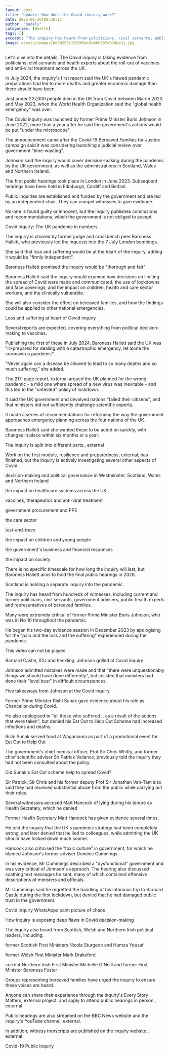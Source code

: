 ```yaml
---
layout: post
title: "Update: How does the Covid inquiry work?"
date: 2025-01-16T09:58:17
author: "badely"
categories: [Health]
tags: []
excerpt: "The inquiry has heard from politicians, civil servants, public health experts and bereaved families."
image: assets/images/8e50253c159269ec8e660287db74ee31.jpg
---
```


Let's dive into the details: The Covid inquiry is taking evidence from politicians, civil servants and health experts about the roll-out of vaccines and anti-viral treatment across the UK.

In July 2024, the inquiry's first report said the UK's flawed pandemic preparations had led to more deaths and greater economic damage than there should have been.

Just under 227,000 people died in the UK from Covid between March 2020 and May 2023, when the World Health Organization said the "global health emergency" was over.

The Covid inquiry was launched by former Prime Minister Boris Johnson in June 2022, more than a year after he said the government's actions would be put "under the microscope".

The announcement came after the Covid-19 Bereaved Families for Justice campaign said it was considering launching a judicial review over government "time-wasting". 

Johnson said the inquiry would cover decision-making during the pandemic by the UK government, as well as the administrations in Scotland, Wales and Northern Ireland.

The first public hearings took place in London in June 2023. Subsequent hearings have been held in Edinburgh, Cardiff and Belfast.

Public inquiries are established and funded by the government and are led by an independent chair. They can compel witnesses to give evidence.

No-one is found guilty or innocent, but the inquiry publishes conclusions and recommendations, which the government is not obliged to accept.

Covid inquiry: The UK pandemic in numbers

The inquiry is chaired by former judge and crossbench peer Baroness Hallett, who previously led the inquests into the 7 July London bombings.

She said that loss and suffering would be at the heart of the inquiry, adding it would be "firmly independent". 

Baroness Hallett promised the inquiry would be "thorough and fair"

Baroness Hallett said the inquiry would examine how decisions on limiting the spread of Covid were made and communicated; the use of lockdowns and face coverings; and the impact on children, health and care sector workers, and the clinically vulnerable.

She will also consider the effect on bereaved families, and how the findings could be applied to other national emergencies. 

Loss and suffering at heart of Covid inquiry

Several reports are expected, covering everything from political decision-making to vaccines.

Publishing the first of these in July 2024, Baroness Hallett said the UK was "ill-prepared for dealing with a catastrophic emergency, let alone the coronavirus pandemic".

"Never again can a disease be allowed to lead to so many deaths and so much suffering," she added.

The 217-page report, external argued the UK planned for the wrong pandemic - a mild one where spread of a new virus was inevitable - and this led to the "untested" policy of lockdown.

It said the UK government and devolved nations "failed their citizens", and that ministers did not sufficiently challenge scientific experts. 

It made a series of recommendations for reforming the way the government approaches emergency planning across the four nations of the UK.

Baroness Hallett said she wanted these to be acted on quickly, with changes in place within six months or a year.

The inquiry is split into different parts., external

Work on the first module, resilience and preparedness, external, has finished, but the inquiry is actively investigating several other aspects of Covid: 

decision-making and political governance in Westminster, Scotland, Wales and Northern Ireland

the impact on healthcare systems across the UK

vaccines, therapeutics and anti-viral treatment

government procurement and PPE

the care sector

test-and-trace

the impact on children and young people

the government's business and financial responses

the impact on society

There is no specific timescale for how long the inquiry will last, but Baroness Hallett aims to hold the final public hearings in 2026. 

Scotland is holding a separate inquiry into the pandemic.

The inquiry has heard from hundreds of witnesses, including current and former politicians, civil servants, government advisers, public health experts and representatives of bereaved families. 

Many were extremely critical of former Prime Minister Boris Johnson, who was in No 10 throughout the pandemic. 

He began his two-day evidence session in December 2023 by apologising for the "pain and the loss and the suffering" experienced during the pandemic. 

This video can not be played

Barnard Castle, ICU and heckling: Johnson grilled at Covid inquiry

Johnson admitted mistakes were made and that "there were unquestionably things we should have done differently", but insisted that ministers had done their "level best" in difficult circumstances.

Five takeaways from Johnson at the Covid inquiry

Former Prime Minister Rishi Sunak gave evidence about his role as Chancellor during Covid. 

He also apologised to "all those who suffered... as a result of the actions that were taken", but denied his Eat Out to Help Out Scheme had increased infections and deaths.

Rishi Sunak served food at Wagamama as part of a promotional event for Eat Out to Help Out

The government's chief medical officer, Prof Sir Chris Whitty, and former chief scientific adviser Sir Patrick Vallance, previously told the inquiry they had not been consulted about the policy. 

Did Sunak's Eat Out scheme help to spread Covid?

Sir Patrick, Sir Chris and his former deputy Prof Sir Jonathan Van-Tam also said they had received substantial abuse from the public while carrying out their roles. 

Several witnesses accused Matt Hancock of lying during his tenure as Health Secretary, which he denied

Former Health Secretary Matt Hancock has given evidence several times.

He told the inquiry that the UK's pandemic strategy had been completely wrong, and later denied that he lied to colleagues, while admitting the UK should have locked down much sooner. 

Hancock also criticised the "toxic culture" in government, for which he blamed Johnson's former adviser Dominic Cummings.

In his evidence, Mr Cummings described a "dysfunctional" government and was very critical of Johnson's approach. The hearing also discussed scathing text messages he sent, many of which contained offensive descriptions of ministers and officials.

Mr Cummings said he regretted the handling of his infamous trip to Barnard Castle during the first lockdown, but denied that he had damaged public trust in the government. 

Covid inquiry WhatsApps paint picture of chaos

How inquiry is exposing deep flaws in Covid decision-making

The inquiry also heard from Scottish, Welsh and Northern Irish political leaders, including:

former Scottish First Ministers Nicola Sturgeon and Humza Yousaf

former Welsh First Minister Mark Drakeford

current Northern Irish First Minister Michelle O'Neill and former First Minister Baroness Foster

Groups representing bereaved families have urged the inquiry to ensure these voices are heard.

Anyone can share their experience through the inquiry's Every Story Matters, external project, and apply to attend public hearings in person., external

Public hearings are also streamed on the BBC News website and the inquiry's YouTube channel, external. 

In addition, witness transcripts are published on the inquiry website., external

Covid-19 Public Inquiry

